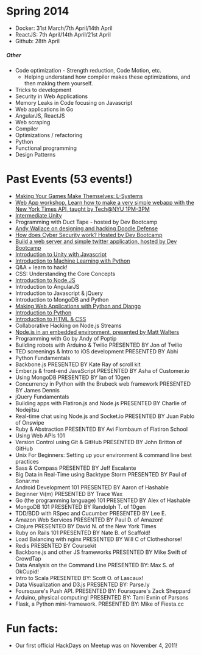 Spring 2014
=====

- Docker: 31st March/7th April/14th April
- ReactJS: 7th April/14th April/21st April
- Github: 28th April

##### Other

- Code optimization - Strength reduction, Code Motion, etc.
  - Helping understand how compiler makes these optimizations, and then making them yourself.
- Tricks to development
- Security in Web Applications
- Memory Leaks in Code focusing on Javascript
- Web applications in Go
- AngularJS, ReactJS
- Web scraping
- Compiler
- Optimizations / refactoring
- Python
- Functional programming
- Design Patterns

Past Events (53 events!)
======
- [Making Your Games Make Themselves: L-Systems](https://www.facebook.com/events/828404947195002)
- [Web App workshop, Learn how to make a very simple webapp with the New York Times API, taught by Tech@NYU 1PM-3PM](https://github.com/NYUHackDays/NYTimes-Python/)
- [Intermediate Unity](https://github.com/NYUHackDays/Unity-II)
- Programming with Duct Tape - hosted by Dev Bootcamp
- [Andy Wallace on designing and hacking Doodle Defense](https://github.com/NYUHackDays/Doodle-Defense-Hacking)
- [How does Cyber Security work? Hosted by Dev Bootcamp](https://github.com/NYUHackDays/Cyber-Security)
- [Build a web server and simple twitter application, hosted by Dev Bootcamp](https://github.com/NYUHackDays/WebServer-Ruby)
- [Introduction to Unity with Javascript](https://github.com/NYUHackDays/Unity)
- [Introduction to Machine Learning with Python](https://github.com/NYUHackDays/Machine-Learning)
- Q&A + learn to hack!
- CSS: Understanding the Core Concepts
- [Introduction to Node.JS](https://github.com/NYUHackDays/NodeJS-Introduction)
- Introduction to AngularJS
- Introduction to Javascript & jQuery
- Introduction to MongoDB and Python
- [Making Web Applications with Python and Django](https://github.com/NYUHackDays/Django)
- [Introduction to Python](https://github.com/NYUHackDays/Python)
- [Introduction to HTML & CSS](https://github.com/NYUHackDays/HTMLandCSS)
- Collaborative Hacking on Node.js Streams
- [Node.js in an embedded environment, presented by Matt Walters](https://github.com/NYUHackDays/NodeJS-Embedded)
- Programming with Go by Andy of Poptip
- Building robots with Arduino & Twilio PRESENTED BY Jon of Twilio
- TED screenings & Intro to iOS development PRESENTED BY Abhi
- Python Fundamentals
- Backbone.js PRESENTED BY Kate Ray of scroll kit
- Ember.js & front-end JavaScript PRESENTED BY Asha of Customer.io
- Using MongoDB PRESENTED BY Ian of 10gen
- Concurrency in Python with the Brubeck web framework PRESENTED BY James Dennis
- jQuery Fundamentals
- Building apps with Flatiron.js and Node.js PRESENTED BY Charlie of Nodejitsu
- Real-time chat using Node.js and Socket.io PRESENTED BY Juan Pablo of Onswipe
- Ruby & Abstraction PRESENTED BY Avi Flombaum of Flatiron School
- Using Web APIs 101
- Version Control using Git & GitHub PRESENTED BY John Britton of GitHub
- Unix For Beginners: Setting up your environment & command line best practices
- Sass & Compass PRESENTED BY Jeff Escalante
- Big Data in Real-Time using Backtype Storm PRESENTED BY Paul of Sonar.me
- Android Development 101 PRESENTED BY Aaron of Hashable
- Beginner Vi(m) PRESENTED BY Trace Wax
- Go (the programming language) 101 PRESENTED BY Alex of Hashable
- MongoDB 101 PRESENTED BY Randolph T. of 10gen
- TDD/BDD with RSpec and Cucumber PRESENTED BY Lee E.
- Amazon Web Services PRESENTED BY Paul D. of Amazon!
- Clojure PRESENTED BY David N. of the New York Times
- Ruby on Rails 101 PRESENTED BY Nate B. of Scaffold!
- Load Balancing with nginx PRESENTED BY Will C of Clotheshorse!
- Redis PRESENTED BY Coursekit
- Backbone.js and other JS frameworks PRESENTED BY Mike Swift of CrowdTap
- Data Analysis on the Command Line PRESENTED BY: Max S. of OkCupid!
- Intro to Scala PRESENTED BY: Scott O. of Lascaux!
- Data Visualization and D3.js PRESENTED BY: Parse.ly
- Foursquare's Push API. PRESENTED BY: Foursquare's Zack Sheppard
- Arduino, physical computing! PRESENTED BY: Tami Evnin of Parsons
- Flask, a Python mini-framework. PRESENTED BY: Mike of Fiesta.cc

Fun facts:
===

- Our first official HackDays on Meetup was on November 4, 2011!
